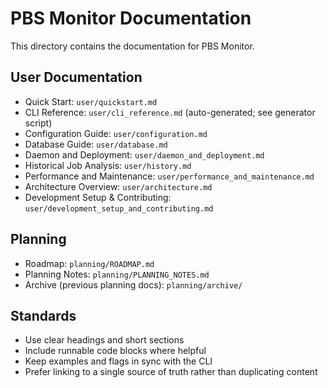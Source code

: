 # PBS Monitor Documentation

This directory contains the documentation for PBS Monitor.

## User Documentation

- Quick Start: `user/quickstart.md`
- CLI Reference: `user/cli_reference.md` (auto-generated; see generator script)
- Configuration Guide: `user/configuration.md`
- Database Guide: `user/database.md`
- Daemon and Deployment: `user/daemon_and_deployment.md`
- Historical Job Analysis: `user/history.md`
- Performance and Maintenance: `user/performance_and_maintenance.md`
- Architecture Overview: `user/architecture.md`
- Development Setup & Contributing: `user/development_setup_and_contributing.md`

## Planning

- Roadmap: `planning/ROADMAP.md`
- Planning Notes: `planning/PLANNING_NOTES.md`
- Archive (previous planning docs): `planning/archive/`

## Standards

- Use clear headings and short sections
- Include runnable code blocks where helpful
- Keep examples and flags in sync with the CLI
- Prefer linking to a single source of truth rather than duplicating content